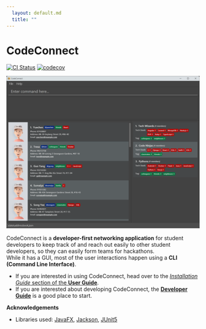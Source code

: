```yaml
---
  layout: default.md
  title: ""
---
```


# CodeConnect

[![CI Status](https://github.com/se-edu/addressbook-level3/workflows/Java%20CI/badge.svg)](https://github.com/se-edu/addressbook-level3/actions)
[![codecov](https://codecov.io/gh/se-edu/addressbook-level3/branch/master/graph/badge.svg)](https://codecov.io/gh/se-edu/addressbook-level3)

![Ui](images/Ui.png)

CodeConnect is a **developer-first networking application** for student developers to keep track of and reach out easily to other student developers, so they can easily form teams for hackathons.<br>
While it has a GUI, most of the user interactions happen using a **CLI (Command Line Interface)**.

* If you are interested in using CodeConnect, head over to the [_Installation Guide_ section of the **User Guide**](UserGuide.html#installation-guide).
* If you are interested about developing CodeConnect, the [**Developer Guide**](DeveloperGuide.html) is a good place to start.


**Acknowledgements**

* Libraries used: [JavaFX](https://openjfx.io/), [Jackson](https://github.com/FasterXML/jackson), [JUnit5](https://github.com/junit-team/junit5)
